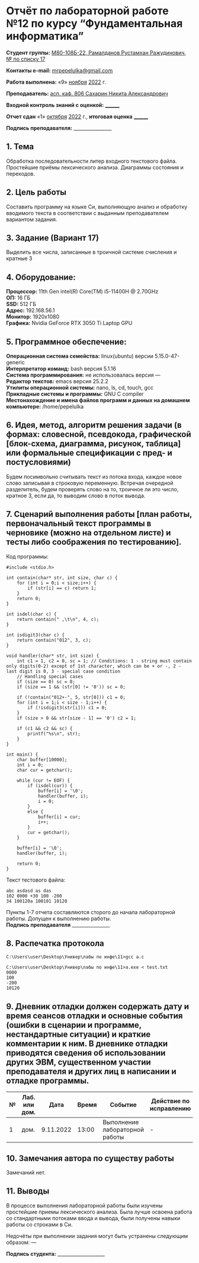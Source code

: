 # Отчёт по лабораторной работе №12 по курсу “Фундаментальная информатика”

<b>Студент группы:</b> <ins>M80-108Б-22, Рамалданов Рустамхан Ражудинович, № по списку 17</ins> 

<b>Контакты e-mail:</b> <ins>mrpepelulka@gmail.com</ins>

<b>Работа выполнена:</b> «9» <ins>ноября</ins> <ins>2022</ins> г.

<b>Преподаватель:</b> <ins>асп. каф. 806 Сахарин Никита Александрович</ins>

<b>Входной контроль знаний с оценкой:</b> <ins>______</ins>

<b>Отчет сдан</b> «1» <ins>октября</ins> <ins>2022</ins> г., <b>итоговая оценка</b> <ins>______</ins>

<b>Подпись преподавателя:</b> ________________

## 1. Тема
Обработка последовательности литер входного текстового файла. Простейшие приёмы лексического анализа. Диаграммы состояния и переходов.
## 2. Цель работы
Составить программу на языке Си, выполняющую анализ и обработку вводимого текста в соответствии с выданным преподавателем вариантом задания.
## 3. Задание (Вариант 17)
Выделить все числа, записанные в троичной системе счисления и кратные 3
## 4. Оборудование:
<b>Процессор:</b> 11th Gen intel(R) Core(TM) i5-11400H @ 2.70GHz<br/>
<b>ОП:</b> 16 ГБ<br/>
<b>SSD:</b> 512 ГБ<br/>
<b>Адрес:</b> 192.168.56.1 <br/>
<b>Монитор:</b> 1920x1080<br/>
<b>Графика:</b> Nvidia GeForce RTX 3050 Ti Laptop GPU <br/>

## 5. Программное обеспечение:
<b>Операционная система семейства:</b> linux(ubuntu) версии 5.15.0-47-generic<br/>
<b>Интерпретатор команд:</b> bash версия 5.1.16<br/>
<b>Система программирования:</b> не использовалась версия —<br/>
<b>Редактор текстов:</b> emacs версия 25.2.2<br/>
<b>Утилиты операционной системы:</b> nano, ls, cd, touch, gcc <br/>
<b>Прикладные системы и программы:</b> GNU C compiler <br/>
<b>Местонахождение и имена файлов программ и данных на домашнем компьютере:</b> /home/pepelulka<br/>

## 6. Идея, метод, алгоритм решения задачи (в формах: словесной, псевдокода, графической [блок-схема, диаграмма, рисунок, таблица] или формальные спецификации с пред- и постусловиями)

Будем посимвольно считывать текст из потока входа, каждое новое слово записывая в строковую переменную. Встречая очередной разделитель, будем проверять слово на то, троичное ли это число, кратное 3, если да, то выводим слово в поток вывода.

## 7. Сценарий выполнения работы [план работы, первоначальный текст программы в черновике (можно на отдельном листе) и тесты либо соображения по тестированию]. 

Код программы: 
```
#include <stdio.h>

int contain(char* str, int size, char c) {
    for (int i = 0;i < size;i++) {
        if (str[i] == c) return 1;
    }
    return 0;
}

int isdel(char c) {
    return contain(" ,\t\n", 4, c);
}

int isdigit3(char c) {
    return contain("012", 3, c);
}

void handler(char* str, int size) {
    int c1 = 1, c2 = 0, sc = 1; // Conditions: 1 - string must contain only digits(0-2) except of 1st character, which can be + or -, 2 - last digit is 0, 3 - special case condition
    // Handling special cases
    if (size == 0) sc = 0;
    if (size == 1 && (str[0] != '0')) sc = 0;
    
    if (!contain("012+-", 5, str[0])) c1 = 0;
    for (int i = 1;i < size - 1;i++) {
        if (!isdigit3(str[i])) c1 = 0;
    }
    if (size > 0 && str[size - 1] == '0') c2 = 1;

    if (c1 && c2 && sc) {
        printf("%s\n", str);
    }
}

int main() {
    char buffer[10000];
    int i = 0;
    char cur = getchar();

    while (cur != EOF) {
        if (isdel(cur)) {
            buffer[i] = '\0';
            handler(buffer, i);
            i = 0;
        }
        else {
            buffer[i] = cur;
            i++;
        }
        cur = getchar();
    }

    buffer[i] = '\0';
    handler(buffer, i);
    
    return 0;
}
```

Текст тестового файла:
```
abc asdasd as das
102 0000 +30 100 -200
34 100120a 100101 10120
```

Пункты 1-7 отчета составляются сторого до начала лабораторной работы.
Допущен к выполнению работы.  
<b>Подпись преподавателя</b> ________________

## 8. Распечатка протокола 

```
C:\Users\user\Desktop\Универ\лабы по инфе\11>gcc a.c

C:\Users\user\Desktop\Универ\лабы по инфе\11>a.exe < test.txt
0000
100
-200
10120
```

## 9. Дневник отладки должен содержать дату и время сеансов отладки и основные события (ошибки в сценарии и программе, нестандартные ситуации) и краткие комментарии к ним. В дневнике отладки приводятся сведения об использовании других ЭВМ, существенном участии преподавателя и других лиц в написании и отладке программы.

| № |  Лаб. или дом. | Дата | Время | Событие | Действие по исправлению | Примечание |
| ------ | ------ | ------ | ------ | ------ | ------ | ------ |
| 1 | дом. | 9.11.2022 | 13:00 | Выполнение лабораторной работы | - | - |
## 10. Замечания автора по существу работы

Замечаний нет.

## 11. Выводы

В процессе выполнения лабораторной работы были изучены простейшие приемы лексического анализа. Была лучше освоена работа со стандартными потоками ввода и вывода, были получены навыки работы со строками в Си.

Недочёты при выполнении задания могут быть устранены следующим образом: —

<b>Подпись студента:</b> ____________________
